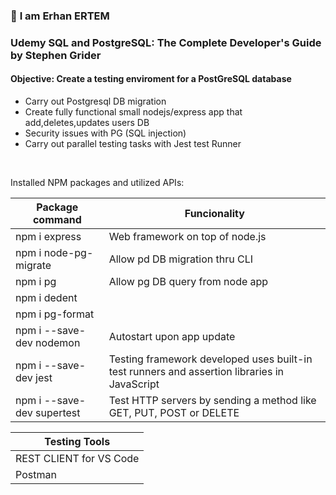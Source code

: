 ### 👋 **I am Erhan ERTEM**

### Udemy SQL and PostgreSQL: The Complete Developer's Guide by Stephen Grider

#### **Objective:** Create a testing enviroment for a PostGreSQL database

- Carry out Postgresql DB migration
- Create fully functional small nodejs/express app that add,deletes,updates users DB
- Security issues with PG (SQL injection)
- Carry out parallel testing tasks with Jest test Runner

&emsp;

<summary>Installed NPM packages and utilized APIs:</summary>

| Package command            | Funcionality                                                                                 |
| -------------------------- | -------------------------------------------------------------------------------------------- |
| npm i express              | Web framework on top of node.js                                                              |
| npm i node-pg-migrate      | Allow pd DB migration thru CLI                                                               |
| npm i pg                   | Allow pg DB query from node app                                                              |
| npm i dedent               |                                                                                              |
| npm i pg-format            |                                                                                              |
| npm i --save-dev nodemon   | Autostart upon app update                                                                    |
| npm i --save-dev jest      | Testing framework developed uses built-in test runners and assertion libraries in JavaScript |
| npm i --save-dev supertest | Test HTTP servers by sending a method like GET, PUT, POST or DELETE                          |

| Testing Tools           |
| ----------------------- |
| REST CLIENT for VS Code |
| Postman                 |

</details>

&emsp;
